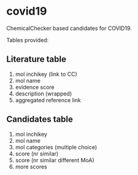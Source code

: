 # covid19

ChemicalChecker based candidates for COVID19.

Tables provided:

## Literature table
1. mol inchikey (link to CC)
2. mol name
3. evidence score
4. description (wrapped)
5. aggregated reference link

## Candidates table
1. mol inchikey
2. mol name
3. mol categories (multiple choice)
4. score (nr similar)
5. score (nr similar different MoA)
6. more scores